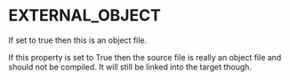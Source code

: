   

# EXTERNAL_OBJECT  
If set to true then this is an object file.  

If this property is set to True then the source file is really an
object file and should not be compiled.  It will still be linked into
the target though.  

